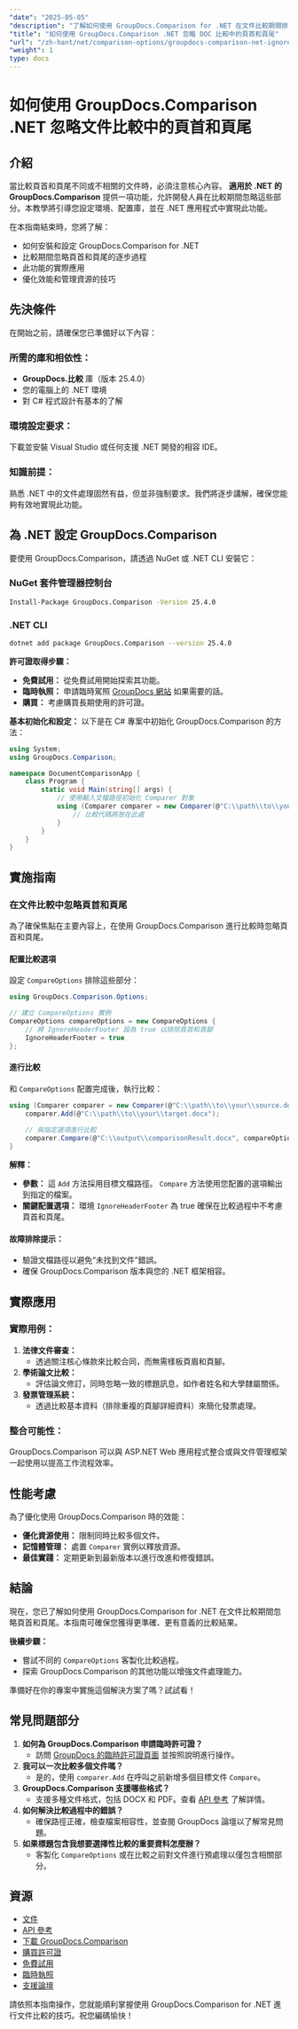 ```yaml
---
"date": "2025-05-05"
"description": "了解如何使用 GroupDocs.Comparison for .NET 在文件比較期間排除頁首和頁尾，以確保更有意義的內容分析。"
"title": "如何使用 GroupDocs.Comparison .NET 忽略 DOC 比較中的頁首和頁尾"
"url": "/zh-hant/net/comparison-options/groupdocs-comparison-net-ignore-headers-footers/"
"weight": 1
type: docs
---
```

# 如何使用 GroupDocs.Comparison .NET 忽略文件比較中的頁首和頁尾

## 介紹
當比較頁首和頁尾不同或不相關的文件時，必須注意核心內容。 **適用於 .NET 的 GroupDocs.Comparison** 提供一項功能，允許開發人員在比較期間忽略這些部分。本教學將引導您設定環境、配置庫，並在 .NET 應用程式中實現此功能。

在本指南結束時，您將了解：
- 如何安裝和設定 GroupDocs.Comparison for .NET
- 比較期間忽略頁首和頁尾的逐步過程
- 此功能的實際應用
- 優化效能和管理資源的技巧

## 先決條件
在開始之前，請確保您已準備好以下內容：

### 所需的庫和相依性：
- **GroupDocs.比較** 庫（版本 25.4.0）
- 您的電腦上的 .NET 環境
- 對 C# 程式設計有基本的了解

### 環境設定要求：
下載並安裝 Visual Studio 或任何支援 .NET 開發的相容 IDE。

### 知識前提：
熟悉 .NET 中的文件處理固然有益，但並非強制要求。我們將逐步講解，確保您能夠有效地實現此功能。

## 為 .NET 設定 GroupDocs.Comparison
要使用 GroupDocs.Comparison，請透過 NuGet 或 .NET CLI 安裝它：

### NuGet 套件管理器控制台
```bash
Install-Package GroupDocs.Comparison -Version 25.4.0
```

### .NET CLI
```bash
dotnet add package GroupDocs.Comparison --version 25.4.0
```

**許可證取得步驟：**
- **免費試用：** 從免費試用開始探索其功能。
- **臨時執照：** 申請臨時駕照 [GroupDocs 網站](https://purchase.groupdocs.com/temporary-license/) 如果需要的話。
- **購買：** 考慮購買長期使用的許可證。

**基本初始化和設定：**
以下是在 C# 專案中初始化 GroupDocs.Comparison 的方法：
```csharp
using System;
using GroupDocs.Comparison;

namespace DocumentComparisonApp {
    class Program {
        static void Main(string[] args) {
            // 使用輸入文檔路徑初始化 Comparer 對象
            using (Comparer comparer = new Comparer(@"C:\\path\\to\\your\\document.docx")) {
                // 比較代碼將放在此處
            }
        }
    }
}
```

## 實施指南

### 在文件比較中忽略頁首和頁尾
為了確保焦點在主要內容上，在使用 GroupDocs.Comparison 進行比較時忽略頁首和頁尾。

#### 配置比較選項
設定 `CompareOptions` 排除這些部分：
```csharp
using GroupDocs.Comparison.Options;

// 建立 CompareOptions 實例
CompareOptions compareOptions = new CompareOptions {
    // 將 IgnoreHeaderFooter 設為 true 以排除頁首和頁腳
    IgnoreHeaderFooter = true
};
```

#### 進行比較
和 `CompareOptions` 配置完成後，執行比較：
```csharp
using (Comparer comparer = new Comparer(@"C:\\path\\to\\your\\source.docx")) {
    comparer.Add(@"C:\\path\\to\\your\\target.docx");
    
    // 與指定選項進行比較
    comparer.Compare(@"C:\\output\\comparisonResult.docx", compareOptions);
}
```
**解釋：**
- **參數：** 這 `Add` 方法採用目標文檔路徑。 `Compare` 方法使用您配置的選項輸出到指定的檔案。
- **關鍵配置選項：** 環境 `IgnoreHeaderFooter` 為 true 確保在比較過程中不考慮頁首和頁尾。

#### 故障排除提示：
- 驗證文檔路徑以避免“未找到文件”錯誤。
- 確保 GroupDocs.Comparison 版本與您的 .NET 框架相容。

## 實際應用
### 實際用例：
1. **法律文件審查：**
   - 透過關注核心條款來比較合同，而無需樣板頁眉和頁腳。
2. **學術論文比較：**
   - 評估論文修訂，同時忽略一致的標題訊息，如作者姓名和大學隸屬關係。
3. **發票管理系統：**
   - 透過比較基本資料（排除重複的頁腳詳細資料）來簡化發票處理。

### 整合可能性：
GroupDocs.Comparison 可以與 ASP.NET Web 應用程式整合或與文件管理框架一起使用以提高工作流程效率。

## 性能考慮
為了優化使用 GroupDocs.Comparison 時的效能：
- **優化資源使用：** 限制同時比較多個文件。
- **記憶體管理：** 處置 `Comparer` 實例以釋放資源。
- **最佳實踐：** 定期更新到最新版本以進行改進和修復錯誤。

## 結論
現在，您已了解如何使用 GroupDocs.Comparison for .NET 在文件比較期間忽略頁首和頁尾。本指南可確保您獲得更準確、更有意義的比較結果。

**後續步驟：**
- 嘗試不同的 `CompareOptions` 客製化比較過程。
- 探索 GroupDocs.Comparison 的其他功能以增強文件處理能力。

準備好在你的專案中實施這個解決方案了嗎？試試看！

## 常見問題部分
1. **如何為 GroupDocs.Comparison 申請臨時許可證？**
   - 訪問 [GroupDocs 的臨時許可證頁面](https://purchase.groupdocs.com/temporary-license/) 並按照說明進行操作。
2. **我可以一次比較多個文件嗎？**
   - 是的，使用 `comparer.Add` 在呼叫之前新增多個目標文件 `Compare`。
3. **GroupDocs.Comparison 支援哪些格式？**
   - 支援多種文件格式，包括 DOCX 和 PDF。查看 [API 參考](https://reference.groupdocs.com/comparison/net/) 了解詳情。
4. **如何解決比較過程中的錯誤？**
   - 確保路徑正確，檢查檔案相容性，並查閱 GroupDocs 論壇以了解常見問題。
5. **如果標題包含我想要選擇性比較的重要資料怎麼辦？**
   - 客製化 `CompareOptions` 或在比較之前對文件進行預處理以僅包含相關部分。

## 資源
- [文件](https://docs.groupdocs.com/comparison/net/)
- [API 參考](https://reference.groupdocs.com/comparison/net/)
- [下載 GroupDocs.Comparison](https://releases.groupdocs.com/comparison/net/)
- [購買許可證](https://purchase.groupdocs.com/buy)
- [免費試用](https://releases.groupdocs.com/comparison/net/)
- [臨時執照](https://purchase.groupdocs.com/temporary-license/)
- [支援論壇](https://forum.groupdocs.com/c/comparison/)

請依照本指南操作，您就能順利掌握使用 GroupDocs.Comparison for .NET 進行文件比較的技巧。祝您編碼愉快！